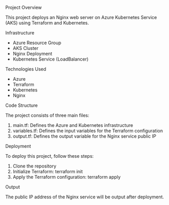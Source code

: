 Project Overview

This project deploys an Nginx web server on Azure Kubernetes Service (AKS) using Terraform and Kubernetes.

Infrastructure

- Azure Resource Group
- AKS Cluster
- Nginx Deployment
- Kubernetes Service (LoadBalancer)

Technologies Used

- Azure
- Terraform
- Kubernetes
- Nginx

Code Structure

The project consists of three main files:

1. main.tf: Defines the Azure and Kubernetes infrastructure
2. variables.tf: Defines the input variables for the Terraform configuration
3. output.tf: Defines the output variable for the Nginx service public IP

Deployment

To deploy this project, follow these steps:

1. Clone the repository
2. Initialize Terraform: terraform init
3. Apply the Terraform configuration: terraform apply

Output

The public IP address of the Nginx service will be output after deployment.
